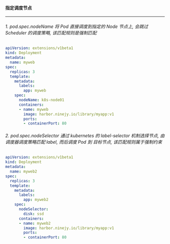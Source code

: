 #### 指定调度节点
---
###### 1. pod.spec.nodeName 将 Pod 直接调度到指定的 Node 节点上, 会跳过 Scheduler 的调度策略, 该匹配规则是强制匹配
```yaml
apiVersion: extensions/v1beta1
kind: Deployment
metadata:
  name: myweb
spec:
  replicas: 3
  template:
    metadata:
      labels:
        app: myweb
    spec:
      nodeName: k8s-node01
      containers:
      - name: myweb
        image: harbor.ninejy.io/library/myapp:v1
        ports:
        - containerPort: 80
```

###### 2. pod.spec.nodeSelector 通过 kubernetes 的 label-selector 机制选择节点, 由调度器调度策略匹配 label, 而后调度 Pod 到 目标节点, 该匹配规则属于强制约束
```yaml
apiVersion: extensions/v1beta1
kind: Deployment
metadata:
  name: myweb2
spec:
  replicas: 3
  template:
    metadata:
      labels:
        app: myweb2
    spec:
      nodeSelector:
        disk: ssd
      containers:
      - name: myweb2
        image: harbor.ninejy.io/library/myapp:v1
        ports:
        - containerPort: 80
```
